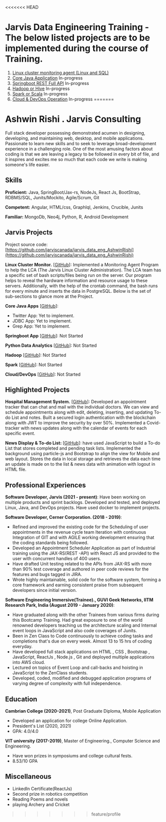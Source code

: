 <<<<<<< HEAD
# Jarvis Data Engineering Training - The below listed projects are to be implemented during the course of Training.
1. [Linux cluster monitoring agent (Linux and SQL)](./linux_sql)
2. [Core Java Application](./core_java) In-progress
3. [Springboot REST Full API](./springboot) In-progress
4. [Hadoop or Hive](./hadoop) In-progress
5. [Spark or Scala](./spark) In-progress
6. [Cloud & DevOps Operation](./cloud_devops) In-progress
=======
# Ashwin Rishi . Jarvis Consulting

Full stack developer possessing demonstrated acumen in designing, developing, and maintaining web, desktop, and mobile applications. Passionate to learn new skills and to seek to leverage broad-development experience in a challenging role. One of the most amusing factors about coding is that we are leaving a legacy to be followed in every bit of file, and it inspires and excites me so much that each code we write is making someone's life easier.

## Skills

**Proficient:** Java, SpringBoot/Jax-rs, NodeJs, React Js, BootStrap, RDBMS/SQL, Junits/Mockito, Agile/Scrum, Git

**Competent:** Angular, HTML/css, GraphIql, Jenkins, Crucible, Junits

**Familiar:** MongoDb, Neo4j, Python, R, Android Development

## Jarvis Projects

Project source code: [https://github.com/jarviscanada/jarvis_data_eng_AshwinRishi](https://github.com/jarviscanada/jarvis_data_eng_AshwinRishi)

**Linux Cluster Monitor.** [[GitHub](https://github.com/jarviscanada/jarvis_data_eng_AshwinRishi/tree/master/linux_sql)]: Implemented a Monitoring Agent Program to help the LCA (The Jarvis Linux Cluster Administration). The LCA team has a specific set of bash scripts/files being run on the server. Our program helps to reveal the hardware information and resource usage to these servers. Additionally, with the help of the crontab command, the bash runs for every minute and inserts the data in PostgreSQL. Below is the set of sub-sections to glance more at the Project.

**Core Java Apps** [[GitHub](https://github.com/jarviscanada/jarvis_data_eng_AshwinRishi/tree/master/core_java)]:

- Twitter App: Yet to implement.
- JDBC App: Yet to implement.
- Grep App: Yet to implement.

**Springboot App** [[GitHub](https://github.com/jarviscanada/jarvis_data_eng_AshwinRishi/tree/master/springboot)]: Not Started

**Python Data Analytics** [[GitHub](https://github.com/jarviscanada/jarvis_data_eng_AshwinRishi/tree/master/python_data_anlytics)]: Not Started

**Hadoop** [[GitHub](https://github.com/jarviscanada/jarvis_data_eng_AshwinRishi/tree/master/hadoop)]: Not Started

**Spark** [[GitHub](https://github.com/jarviscanada/jarvis_data_eng_AshwinRishi/tree/master/spark)]: Not Started

**Cloud/DevOps** [[GitHub](https://github.com/jarviscanada/jarvis_data_eng_AshwinRishi/tree/master/cloud_devops)]: Not Started

## Highlighted Projects

**Hospital Management System.** [[GitHub](https://github.com/ashwinrishipj/HMS)]: Developed an appointment tracker that can chat and mail with the individual doctors. We can view and schedule appointments along with edit, deleting, inserting, and updating To-do List and notes. Built a secured login authentication with the blockchain along with JWT to improve the security by over 50%. Implemented a Covid-tracker with news updates along with the calendar of events for each specific event.

**News Display & To-do List:** [[GitHub](https://github.com/ashwinrishipj/netlify-todo)]: have used JavaScript to build a To-do List that stores completed and pending task lists. Implemented the background using particle-js and Bootstrap to align the view for Mobile and web layout. Stores the data in local storage and retrieves the data each time an update is made on to the list & news data with animation with logout in HTML file.

## Professional Experiences

**Software Developer, Jarvis
(2021 - present)**:
Have been working on multiple products and sprint backlogs. Developed and tested, and deployed Linux, Java, and DevOps projects. Have used docker to implement projects.

**Software Developer, Cerner Corporation.
(2018 - 2019)**:

- Refined and improved the existing code for the Scheduling of user appointments in the revenue cycle team Iteration with continuous Integration of GIT and with AGILE working development ensuring that the coding standards being followed.
- Developed an Appointment Scheduler Application as part of Industrial training using the JAX-RS(REST -API) with React JS and provided to the user with concurrent handles of 400 users.
- Have drafted Unit testing related to the APIs from JAX-RS with more than 90% test coverage and authored in peer code reviews for the features and bugs tagged in JIRA.
- Wrote highly maintainable, solid code for the software system, forming a core framework and earning consistent praise from subsequent developers since initial version.

**Software Engineering Immersive(Trainee)., GUVI Geek Networks, IITM Research Park, India
(August 2019 - January 2020)**:

- Have graduated along with the other Trainees from various firms during this Bootcamp Training. Had great exposure to one of the world renowned developers teaching us the architecture scaling and Internal event loops in JavaScript and also code coverages of Junits.
- Been in Zen Class to Code continuously to achieve coding tasks and completions that's due on every week. Almost 13 to 15 hrs of coding everyday.
- Have developed full stack applications on HTML , CSS , Bootstrap , JavaScript, ReactJs , Node.js , Git and deployed multiple applications into AWS cloud.
- Lectured on topics of Event Loop and call-backs and hoisting in JavaScript to the ZenClass students.
- Developed, coded, modified and debugged application programs of varying degree of complexity with full independence.

## Education

**Cambrian College (2020-2021)**,
Post Graduate Diploma, Mobile Application

- Developed an application for college Online Application.
- President's List (2020, 2021)
- GPA: 4.0/4.0

**VIT university (2017-2019)**,
Master of Engineering., Computer Science and Engineering.

- Have won prizes in symposiums and college cultural fests.
- 8.53/10 GPA

## Miscellaneous

- LinkedIn Certificate(ReactJs)
- Second prize in robotics competition
- Reading Poems and novels
- playing Archery and Cricket
>>>>>>> feature/profile
